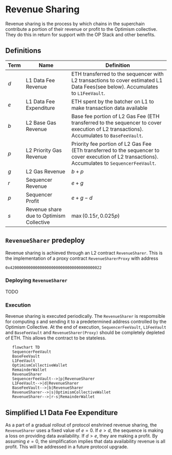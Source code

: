 # Revenue Sharing

Revenue sharing is the process by which chains in the superchain contribute a portion of their revenue or profit to the Optimism collective. They do this in return for support with the OP Stack and other benefits. 


## Definitions
| Term   | Name         | Definition  |
| -------|--------------| ----------- |
| $d$ | L1 Data Fee Revenue    | ETH transferred to the sequencer with L2 transactions to cover estimated L1 Data Fees(see below). Accumulates to `L1FeeVault`.
| $e$ | L1 Data Fee Expenditure| ETH spent by the batcher on L1 to make transaction data available
| $b$ | L2 Base Gas Revenue         | Base fee portion of L2 Gas Fee (ETH transferred to the sequencer to cover execution of L2 transactions). Accumulates to `BaseFeeVault`.
| $p$ | L2 Priority Gas Revenue         | Priority fee portion of L2 Gas Fee (ETh transferred to the sequencer to cover execution of L2 transactions). Accumulates to `SequencerFeeVault`.
| $g$ | L2 Gas Revenue         | $b+p$
| $r$ | Sequencer Revenue      | $e + g$
| $p$ | Sequencer Profit       | $e + g - d$
| $s$ | Revenue share due to Optimism Collective | $\max(0.15r,0.025p)$

## `RevenueSharer` predeploy
Revenue sharing is achieved through an L2 contract `RevenueSharer`. This is the implementation of a proxy contract `RevenueSharerProxy` with address

```
0x4200000000000000000000000000000000000022
```

### Deploying `RevenueSharer`
TODO

### Execution
Revenue sharing is executed periodically. 
The `RevenueSharer` is respomsible for computing $s$ and sending it to a predetermined address controlled by the Optimism Collective. At the end of execution, `SequencerFeeVault`, `L1FeeVault` and `BaseFeeVault` and `RevenueSharer(Proxy)` should be completely depleted of ETH. This allows the contract to be stateless.

```mermaid
   flowchart TD
   SequencerFeeVault
   BaseFeeVault
   L1FeeVault
   OptimismCollectiveWallet
   RemainderWallet
   RevenueSharer
   SequencerFeeVault-->|p|RevenueSharer
   L1FeeVault-->|d|RevenueSharer
   BaseFeeVault-->|b|RevenueSharer
   RevenueSharer-->|s|OptimismCollectiveWallet
   RevenueSharer-->|r-s|RemainderWallet
```
## Simplified L1 Data Fee Expenditure
As a part of a gradual rollout of protocol enshrined revenue sharing, the `RevenueSharer` uses a fixed value of $e=0$. If $e>d$, the sequence is making a loss on providing data availability. If $d>e$, they are making a profit. By assuming $e=0$, the simplification implies that data availability revenue is all profit. This will be addressed in a future protocol upgrade. 

